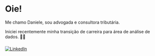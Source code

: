 # Oie!

Me chamo Daniele, sou advogada e consultora tributária. 

Iniciei recentemente minha transição de carreira para área de análise de dados. 👩‍💻

### 
[![LinkedIn]([https://img.shields.io/badge/LinkedIn-0077B5?style=for-the-badge&logo=linkedin&logoColor=white)](https://www.linkedin.com/in/danielelsena/)
